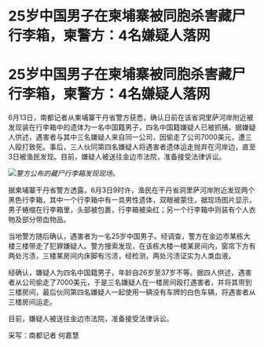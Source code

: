# 25岁中国男子在柬埔寨被同胞杀害藏尸行李箱，柬警方：4名嫌疑人落网

# 25岁中国男子在柬埔寨被同胞杀害藏尸行李箱，柬警方：4名嫌疑人落网

6月13日，南都记者从柬埔寨干丹省警方获悉，确认日前在该省洞里萨河岸附近被发现装在行李箱中的遗体为一名中国籍男子，四名中国籍嫌疑人已被抓捕。据嫌疑人供述，遇害者与其中三名嫌疑人来自同一公司，因偷走了公司7000美元，遭三人殴打致死。事后，三人伙同第四名嫌疑人将遇害者遗体运走抛弃在河岸边，直至3日被渔民发现。目前，嫌疑人被送往金边市法院，准备接受法律诉讼。

![](https://inews.gtimg.com/om_bt/OYT7URUVZuHnCYYtg_DkkP15-DoTROdm-v9UySNoe1qZAAA/1000)_警方公布的藏尸行李箱发现现场。_

据柬埔寨干丹省警方透露，6月3日9时许，渔民在干丹省洞里萨河岸附近发现两个黑色行李箱，其中一个行李箱中有一具男性遗体，双眼被蒙住，据现场图片显示，男子蜷缩在行李箱里，头部被包裹，行李箱被染红；另一个行李箱中则装有个人衣物及部分带血物品。

当地警方随后确认，遇害者为一名25岁中国男子。经调查，警方在金边市某栋大楼三楼带走了犯罪嫌疑人。警方搜索发现，在该栋大楼一楼某房间内，窗帘下方有两处污渍，三楼某房间内床脚有污渍，经检测，两处污渍证实为人类血液。

经确认，嫌疑人为四名中国籍男子，年龄自26岁至37岁不等。据四人供述，遇害者从公司偷走了7000美元，于是三名嫌疑人在一楼房间殴打遇害者，并将其带到三楼房间，最后伙同第四名嫌疑人一起使用一辆没有车牌的白色车辆，将遇害者从三楼房间运走。

目前，嫌疑人被送往金边市法院，准备接受法律诉讼。

采写：南都记者 何嘉慧

